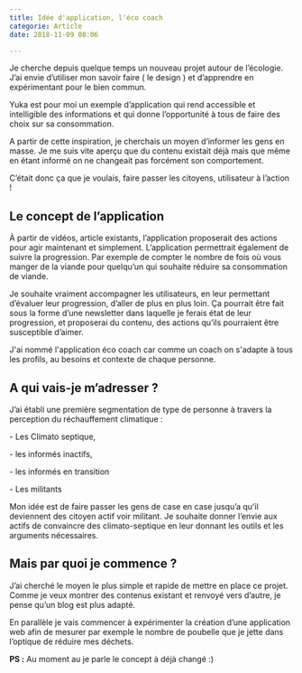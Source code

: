 ```yaml
---
title: Idée d'application, l'éco coach
categorie: Article
date: 2018-11-09 08:06

---
```

Je cherche depuis quelque temps un nouveau projet autour de l’écologie. J’ai envie d’utiliser mon savoir faire ( le design ) et d’apprendre en expérimentant pour le bien commun. 

Yuka est pour moi un exemple d’application qui rend accessible et intelligible des informations et qui donne l’opportunité à tous de faire des choix sur sa consommation. 

A partir de cette inspiration, je cherchais un moyen d’informer les gens en masse. Je me suis vite aperçu que du contenu existait déjà mais que même en étant informé on ne changeait pas forcément son comportement.

C’était donc ça que je voulais, faire passer les citoyens, utilisateur à l’action !

## Le concept de l’application

À partir de vidéos, article existants, l’application proposerait des actions pour agir maintenant et simplement. L’application permettrait également de suivre la progression. Par exemple de compter le nombre de fois où vous manger de la viande pour quelqu’un qui souhaite réduire sa consommation de viande.

Je souhaite vraiment accompagner les utilisateurs, en leur permettant d’évaluer leur progression, d’aller de plus en plus loin. Ça pourrait être fait sous la forme  d’une newsletter dans laquelle je ferais état de leur progression, et proposerai du contenu, des actions qu’ils pourraient être susceptible d’aimer.

J'ai nommé l'application éco coach car comme un coach on s'adapte à tous les profils, au besoins et contexte de chaque personne.

## A qui vais-je m’adresser ?

J’ai établi une première segmentation de type de personne à travers la perception du réchauffement climatique :

\-  Les Climato septique,

\-  les informés inactifs,

\-  les informés en transition

\- Les militants

Mon idée est de faire passer les gens de case en case jusqu’a qu’il deviennent des citoyen actif voir militant. Je souhaite donner l’envie aux actifs de convaincre des climato-septique en leur donnant les outils et les arguments nécessaires.

## Mais par quoi je commence ?

J’ai cherché le moyen le plus simple et rapide de mettre en place ce projet. Comme je veux montrer des contenus existant et renvoyé vers d’autre, je pense qu’un blog est plus adapté. 

En parallèle je vais commencer à expérimenter la création d’une application web afin de mesurer par exemple le nombre de poubelle que je jette dans l’optique de réduire mes déchets.

**PS :** Au moment au je parle le concept à déjà changé :)